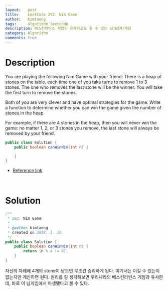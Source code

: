 ```yaml
---
layout:   post
title:    LeetCode 292. Nim Game
author:   Kimtaeng
tags: 	  algotithm leetcode
description: 베스킨라빈스 게임의 유래라고도 할 수 있는 님(NIM)게임
category: Algorithm
comments: true
---
```


# Description
You are playing the following Nim Game with your friend: There is a heap of stones on the table, each time one of you
take turns to remove 1 to 3 stones. The one who removes the last stone will be the winner. You will take the first turn
to remove the stones.

Both of you are very clever and have optimal strategies for the game. Write a function to determine whether you can win
the game given the number of stones in the heap.

For example, if there are 4 stones in the heap, then you will never win the game: no matter 1, 2, or 3 stones
you remove, the last stone will always be removed by your friend.

```java
public class Solution {
    public boolean canWinNim(int n) {

    }
}
```

- <a href="https://leetcode.com/problems/nim-game/description/" target="_blank" rel="nofllow">Reference link</a>

<br/>

# Solution
```java
/**
 * 292. Nim Game
 *
 * @author kimtaeng
 * created on 2018. 1. 16.
 */
public class Solution {
    public boolean canWinNim(int n) {
        return (n % 4 != 0);
    }
}
```

자신의 차례에 4개의 stone이 남으면 무조건 승리하게 된다. 여기서는 이길 수 있는지 없는지만 계산하면 된다.
원리를 잘 생각해보면 우리나라의 베스킨라빈스 게임과 유사한데, 바로 이 님게임에서 파생됐다고 볼 수 있다.